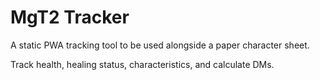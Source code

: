 # MgT2 Tracker

A static PWA tracking tool to be used alongside a paper character sheet.

Track health, healing status, characteristics, and calculate DMs.
